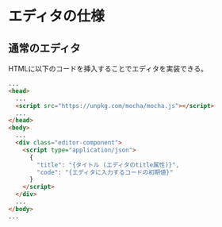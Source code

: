# エディタの仕様

## 通常のエディタ
HTMLに以下のコードを挿入することでエディタを実装できる。

```html
...
<head>
  ...
  <script src="https://unpkg.com/mocha/mocha.js"></script>
  ...
</head>
<body>
  ...
  <div class="editor-component">
    <script type="application/json">
      {
        "title": "{タイトル (エディタのtitle属性)}",
        "code": "{エディタに入力するコードの初期値}"
      }
    </script>
  </div>
  ...
</body>
...
```
